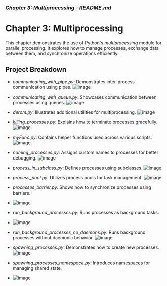 ### *Chapter 3: Multiprocessing - README.md*

# Chapter 3: Multiprocessing

This chapter demonstrates the use of Python's *multiprocessing* module for parallel processing. It explores how to manage processes, exchange data between them, and synchronize operations efficiently.

## Project Breakdown
- *communicating_with_pipe.py*: Demonstrates inter-process communication using pipes. ![image](https://github.com/user-attachments/assets/e3830c52-7086-4d73-8579-062e26d4549b)

- *communicating_with_queue.py*: Showcases communication between processes using queues.
  ![image](https://github.com/user-attachments/assets/fa039243-9156-4482-a4fb-049ae9fd8a60)

- *derom.py*: Illustrates additional utilities for multiprocessing.
  ![image](https://github.com/user-attachments/assets/3cd28ae4-f58f-4679-ad4f-60992fadd8be)

- *killing_processes.py*: Explains how to terminate processes gracefully.
  ![image](https://github.com/user-attachments/assets/6fa0e968-3de6-4a2a-bfda-7af0552a3287)

- *myFunc.py*: Contains helper functions used across various scripts.
  ![image](https://github.com/user-attachments/assets/9a28654c-f998-436c-b098-6a0ea1baf83d)

- *naming_processes.py*: Assigns custom names to processes for better debugging.
  ![image](https://github.com/user-attachments/assets/952989c9-5061-4e77-9a95-d673c4217199)

- *process_in_subclass.py*: Defines processes using subclasses.
  ![image](https://github.com/user-attachments/assets/dbc327e3-5616-4afe-ac8a-7f921bf07060)

- *process_pool.py*: Utilizes process pools for task management.
  ![image](https://github.com/user-attachments/assets/df16a27e-9026-439d-9fd7-7f006971ed02)

- *processes_barrier.py*: Shows how to synchronize processes using barriers.
- ![image](https://github.com/user-attachments/assets/e32b3b69-6f33-4614-bed0-f7e9d6ffce62)

- *run_background_processes.py*: Runs processes as background tasks.
- ![image](https://github.com/user-attachments/assets/baba3dfa-b72f-4597-9a8e-c0decc6e315d)

- *run_background_processes_no_daemons.py*: Runs background processes without daemonic behavior.
  ![image](https://github.com/user-attachments/assets/63c19b63-4c8b-4388-a9c2-79e83f7c50c5)

- *spawning_processes.py*: Demonstrates how to create new processes.
  ![image](https://github.com/user-attachments/assets/dca4c6ce-fb5f-4fc3-aad5-bf1e688fb77b)

- *spawning_processes_namespace.py*: Introduces namespaces for managing shared state.
- ![image](https://github.com/user-attachments/assets/c7ea4b4b-45c3-47f3-bffc-e0a42515473e)
